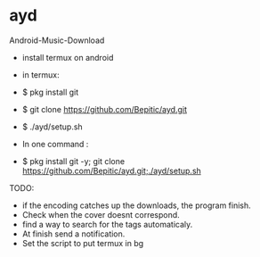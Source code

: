 # ayd
Android-Music-Download
- install termux on android
- in termux:
- $ pkg install git
- $ git clone https://github.com/Bepitic/ayd.git
- $ ./ayd/setup.sh

- In one command :
- $ pkg install git -y; git clone https://github.com/Bepitic/ayd.git;./ayd/setup.sh


TODO:
  - if the encoding catches up the downloads, the program finish.
  - Check when the cover doesnt correspond.
  - find a way to search for the tags automaticaly.
  - At finish send a notification.
  - Set the script to put termux in bg
